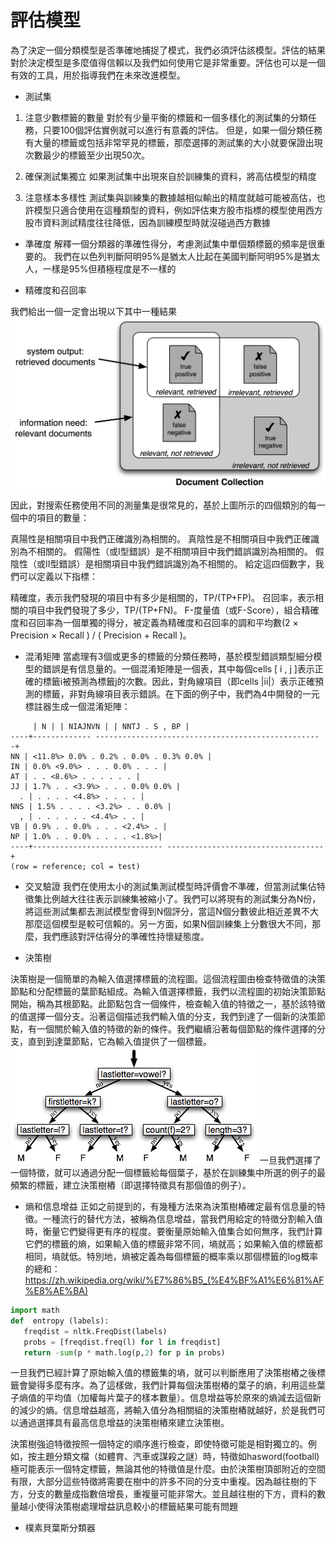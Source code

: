 評估模型
==
為了決定一個分類模型是否準確地捕捉了模式，我們必須評估該模型。評估的結果對於決定模型是多麼值得信賴以及我們如何使用它是非常重要。評估也可以是一個有效的工具，用於指導我們在未來改進模型。

- 測試集
1. 注意少數標籤的數量
對於有少量平衡的標籤和一個多樣化的測試集的分類任務，只要100個評估實例就可以進行有意義的評估。
但是，如果一個分類任務有大量的標籤或包括非常罕見的標籤，那麼選擇的測試集的大小就要保證出現次數最少的標籤至少出現50次。

2. 確保測試集獨立
如果測試集中出現來自於訓練集的資料，將高估模型的精度

3. 注意樣本多樣性
測試集與訓練集的數據越相似輸出的精度就越可能被高估，也許模型只適合使用在這種類型的資料，例如評估東方股市指標的模型使用西方股市資料測試精度往往降低，因為訓練模型時就沒碰過西方數據

- 準確度
解釋一個分類器的準確性得分，考慮測試集中單個類標籤的頻率是很重要的。
我們在以色列判斷阿明95%是猶太人比起在美國判斷阿明95%是猶太人，一樣是95%但積極程度是不一樣的

- 精確度和召回率

我們給出一個一定會出現以下其中一種結果
![](https://github.com/catxxx591/30/blob/master/img/ABF.jpg?raw=true)

因此，對搜索任務使用不同的測量集是很常見的，基於上圖所示的四個類別的每一個中的項目的數量：

真陽性是相關項目中我們正確識別為相關的。
真陰性是不相關項目中我們正確識別為不相關的。
假陽性（或I型錯誤）是不相關項目中我們錯誤識別為相關的。
假陰性（或II型錯誤）是相關項目中我們錯誤識別為不相關的。
給定這四個數字，我們可以定義以下指標：

精確度，表示我們發現的項目中有多少是相關的，TP/(TP+FP)。
召回率，表示相關的項目中我們發現了多少，TP/(TP+FN)。
F-度量值（或F-Score），組合精確度和召回率為一個單獨的得分，被定義為精確度和召回率的調和平均數(2 × Precision × Recall ) / ( Precision + Recall )。

- 混淆矩陣
當處理有3個或更多的標籤的分類任務時，基於模型錯誤類型細分模型的錯誤是有信息量的。一個混淆矩陣是一個表，其中每個cells [ i , j ]表示正確的標籤i被預測為標籤j的次數。因此，對角線項目（即cells |ii|）表示正確預測的標籤，非對角線項目表示錯誤。在下面的例子中，我們為4中開發的一元標註器生成一個混淆矩陣：

```
     | N | | NIAJNVN | | NNTJ . S , BP | 
----+------------- -------------------------------------------------- -+ 
NN | <11.8%> 0.0% . 0.2% . 0.0% . 0.3% 0.0% | 
IN | 0.0% <9.0%> . . . 0.0% . . . | 
AT | . . <8.6%> . . . . . . | 
JJ | 1.7% . . <3.9%> . . . 0.0% 0.0% | 
  . | . . . . <4.8%> . . . . |
NNS | 1.5% . . . . <3.2%> . . 0.0% | 
  , | . . . . . . <4.4%> . . | 
VB | 0.9% . . 0.0% . . . <2.4%> . | 
NP | 1.0% . . 0.0% . . . . <1.8%>| 
----+----------------------------- -----------------------------------+ 
(row = reference; col = test)
```

- 交叉驗證
我們在使用太小的測試集測試模型時評價會不準確，但當測試集佔特徵集比例越大往往表示訓練集被縮小了。我們可以將現有的測試集分為N份，將這些測試集都去測試模型會得到N個評分，當這N個分數彼此相近差異不大那麼這個模型是較可信賴的。另一方面，如果N個訓練集上分數很大不同，那麼，我們應該對評估得分的準確性持懷疑態度。

- 決策樹

決策樹是一個簡單的為輸入值選擇標籤的流程圖。這個流程圖由檢查特徵值的決策節點和分配標籤的葉節點組成。為輸入值選擇標籤，我們以流程圖的初始決策節點開始，稱為其根節點。此節點包含一個條件，檢查輸入值的特徵之一，基於該特徵的值選擇一個分支。沿著這個描述我們輸入值的分支，我們到達了一個新的決策節點，有一個關於輸入值的特徵的新的條件。我們繼續沿著每個節點的條件選擇的分支，直到到達葉節點，它為輸入值提供了一個標籤。
![](https://github.com/catxxx591/30/blob/master/img/dtree_sample.jpg?raw=true)
一旦我們選擇了一個特徵，就可以通過分配一個標籤給每個葉子，基於在訓練集中所選的例子的最頻繁的標籤，建立決策樹樁（即選擇特徵具有那個值的例子）。

- 熵和信息增益
正如之前提到的，有幾種方法來為決策樹樁確定最有信息量的特徵。一種流行的替代方法，被稱為信息增益，當我們用給定的特徵分割輸入值時，衡量它們變得更有序的程度。要衡量原始輸入值集合如何無序，我們計算它們的標籤的熵，如果輸入值的標籤非常不同，墒就高；如果輸入值的標籤都相同，墒就低。特別地，熵被定義為每個標籤的概率乘以那個標籤的log概率的總和：<https://zh.wikipedia.org/wiki/%E7%86%B5_(%E4%BF%A1%E6%81%AF%E8%AE%BA)>
```python
import math
def  entropy (labels): 
   freqdist = nltk.FreqDist(labels) 
   probs = [freqdist.freq(l) for l in freqdist] 
   return -sum(p * math.log(p,2) for p in probs)
```

一旦我們已經計算了原始輸入值的標籤集的墒，就可以判斷應用了決策樹樁之後標籤會變得多麼有序。為了這樣做，我們計算每個決策樹樁的葉子的熵，利用這些葉子熵值的平均值（加權每片葉子的樣本數量）。信息增益等於原來的熵減去這個新的減少的熵。信息增益越高，將輸入值分為相關組的決策樹樁就越好，於是我們可以通過選擇具有最高信息增益的決策樹樁來建立決策樹。

決策樹強迫特徵按照一個特定的順序進行檢查，即使特徵可能是相對獨立的。例如，按主題分類文檔（如體育、汽車或謀殺之謎）時，特徵如hasword(football)極可能表示一個特定標籤，無論其他的特徵值是什麼。由於決策樹頂部附近的空間有限，大部分這些特徵將需要在樹中的許多不同的分支中重複。因為越往樹的下方，分支的數量成指數倍增長，重複量可能非常大。並且越往樹的下方，資料的數量越小使得決策樹處理增益訊息較小的標籤結果可能有問題

- 樸素貝葉斯分類器

